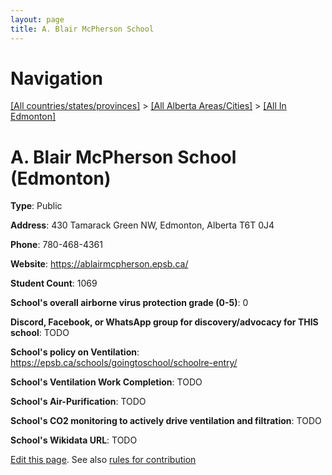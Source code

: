 ```yaml
---
layout: page
title: A. Blair McPherson School
---
```

# Navigation

[[All countries/states/provinces]](../../..) > [[All Alberta Areas/Cities]](../..) > [[All In Edmonton]](..)

# A. Blair McPherson School (Edmonton)

**Type**: Public

**Address**: 430 Tamarack Green NW, Edmonton, Alberta T6T 0J4

**Phone**: 780-468-4361

**Website**: <https://ablairmcpherson.epsb.ca/>

**Student Count**: 1069

**School's overall airborne virus protection grade (0-5)**: 0

**Discord, Facebook, or WhatsApp group for discovery/advocacy for THIS school**: TODO

**School's policy on Ventilation**: <https://epsb.ca/schools/goingtoschool/schoolre-entry/>

**School's Ventilation Work Completion**: TODO

**School's Air-Purification**: TODO

**School's CO2 monitoring to actively drive ventilation and filtration**: TODO

**School's Wikidata URL**: TODO


[Edit this page](https://github.com/ventilate-schools/AB/edit/main/./Edmonton/A._Blair_McPherson_School.md). See also [rules for contribution](../../../contribution-rules/)
